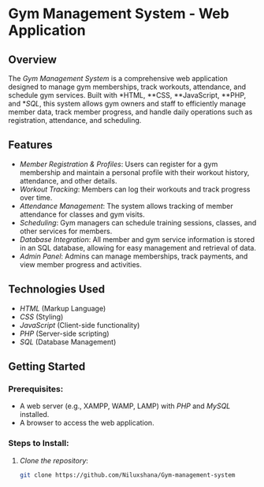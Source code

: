 # Gym Management System - Web Application

## Overview
The *Gym Management System* is a comprehensive web application designed to manage gym memberships, track workouts, attendance, and schedule gym services. Built with *HTML, **CSS, **JavaScript, **PHP, and **SQL*, this system allows gym owners and staff to efficiently manage member data, track member progress, and handle daily operations such as registration, attendance, and scheduling.

## Features
- *Member Registration & Profiles*: Users can register for a gym membership and maintain a personal profile with their workout history, attendance, and other details.
- *Workout Tracking*: Members can log their workouts and track progress over time.
- *Attendance Management*: The system allows tracking of member attendance for classes and gym visits.
- *Scheduling*: Gym managers can schedule training sessions, classes, and other services for members.
- *Database Integration*: All member and gym service information is stored in an SQL database, allowing for easy management and retrieval of data.
- *Admin Panel*: Admins can manage memberships, track payments, and view member progress and activities.
  
## Technologies Used
- *HTML* (Markup Language)
- *CSS* (Styling)
- *JavaScript* (Client-side functionality)
- *PHP* (Server-side scripting)
- *SQL* (Database Management)

## Getting Started

### Prerequisites:
- A web server (e.g., XAMPP, WAMP, LAMP) with *PHP* and *MySQL* installed.
- A browser to access the web application.

### Steps to Install:
1. *Clone the repository*:
   ```bash
   git clone https://github.com/Niluxshana/Gym-management-system
